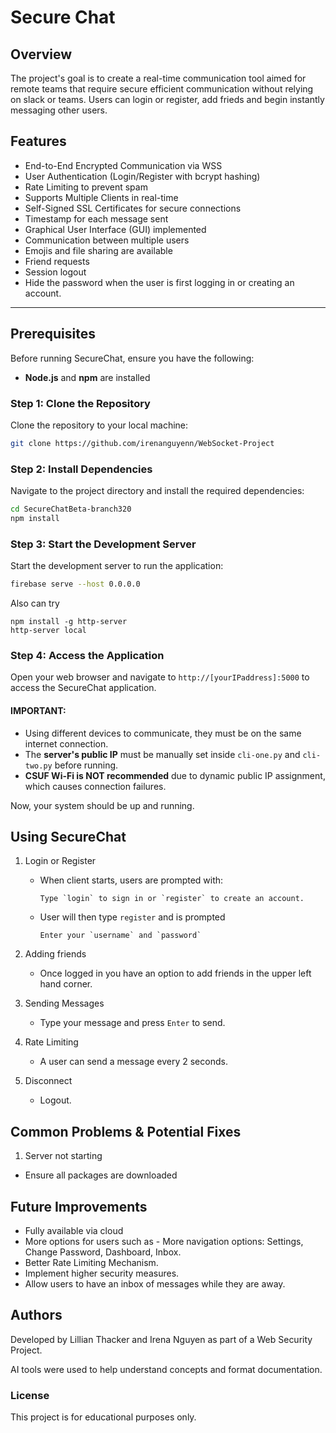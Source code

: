 # Secure Chat

## Overview 
The project's goal is to create a real-time communication tool aimed for remote teams that require secure efficient communication without relying on slack or teams. Users can login or register, add frieds and begin instantly messaging other users.
## Features
- End-to-End Encrypted Communication via WSS
- User Authentication (Login/Register with bcrypt hashing)
- Rate Limiting to prevent spam
- Supports Multiple Clients in real-time
- Self-Signed SSL Certificates for secure connections
- Timestamp for each message sent
- Graphical User Interface (GUI) implemented
- Communication between multiple users
- Emojis and file sharing are available
- Friend requests
- Session logout
- Hide the password when the user is first logging in or creating an account.


 
---
## **Prerequisites**  
Before running SecureChat, ensure you have the following:
- **Node.js** and **npm** are installed

### Step 1: Clone the Repository
Clone the repository to your local machine:
```bash
git clone https://github.com/irenanguyenn/WebSocket-Project
```

### Step 2: Install Dependencies
Navigate to the project directory and install the required dependencies:
```bash
cd SecureChatBeta-branch320
npm install
```

### Step 3: Start the Development Server
Start the development server to run the application:
```bash
firebase serve --host 0.0.0.0
```
Also can try
```
npm install -g http-server
http-server local
```

### Step 4: Access the Application
Open your web browser and navigate to `http://[yourIPaddress]:5000` to access the SecureChat application.


#### **IMPORTANT:**  
- Using different devices to communicate, they must be on the same internet connection.  
- The **server's public IP** must be manually set inside `cli-one.py` and `cli-two.py` before running.  
- **CSUF Wi-Fi is NOT recommended** due to dynamic public IP assignment, which causes connection failures.  


Now, your system should be up and running. 

## Using SecureChat

1. Login or Register
   * When client starts, users are prompted with:
     ```
     Type `login` to sign in or `register` to create an account.
     ```
   * User will then type `register` and is prompted
     ```
     Enter your `username` and `password`
     ```
2. Adding friends
    * Once logged in you have an option to add friends in the upper left hand corner.

3. Sending Messages
   * Type your message and press `Enter` to send.

4. Rate Limiting
   * A user can send a message every 2 seconds.
  
5. Disconnect
   * Logout. 

## Common Problems & Potential Fixes
1. Server not starting
* Ensure all packages are downloaded

## Future Improvements
* Fully available via cloud
* More options for users such as
      - More navigation options: Settings, Change Password, Dashboard, Inbox.
* Better Rate Limiting Mechanism.
* Implement higher security measures.
* Allow users to have an inbox of messages while they are away.


## Authors
Developed by Lillian Thacker and Irena Nguyen as part of a Web Security Project.

AI tools were used to help understand concepts and format documentation.


### License
This project is for educational purposes only.
